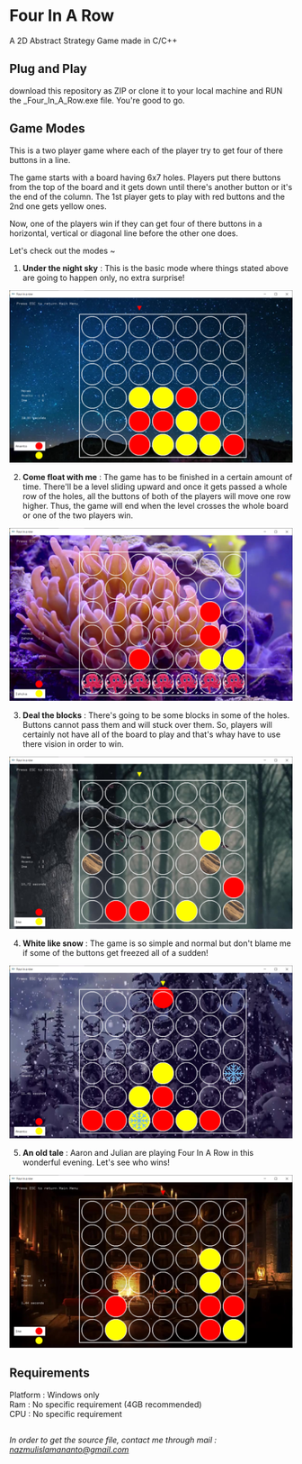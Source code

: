 # Four In A Row  

A 2D Abstract Strategy Game made in C/C++  

## Plug and Play  

download this repository as ZIP or clone it to your local machine and RUN the _Four_In_A_Row.exe file. You're good to go.  

## Game Modes

This is a two player game where each of the player try to get four of there buttons in a line.  

The game starts with a board having 6x7 holes. Players put there buttons from the top of the board and it gets down until there's another button or it's the end of the column. The 1st player gets to play with red buttons and the 2nd one gets yellow ones.  

Now, one of the players win if they can get four of there buttons in a horizontal, vertical or diagonal line before the other one does.  

Let's check out the modes ~  

1. **Under the night sky** : This is the basic mode where things stated above are going to happen only, no extra surprise!   

![](screenshots/Under-the-night-sky.png)

2. **Come float with me** : The game has to be finished in a certain amount of time. There'll be a level sliding upward and once it gets passed a whole row of the holes, all the buttons of both of the players will move one row higher. Thus, the game will end when the level crosses the whole board or one of the two players win.  

![](screenshots/Come-float-with-me.png)

3. **Deal the blocks** : There's going to be some blocks in some of the holes. Buttons cannot pass them and will stuck over them. So, players will certainly not have all of the board to play and that's whay have to use there vision in order to win.  

![](screenshots/Deal-the-blocks.png)

4. **White like snow** : The game is so simple and normal but don't blame me if some of the buttons get freezed all of a sudden!  

![](screenshots/White-like-snow.png)

5. **An old tale** : Aaron and Julian are playing Four In A Row in this wonderful evening. Let's see who wins!  

![](screenshots/An-old-tale.png)

## Requirements  

Platform : Windows only  
Ram : No specific requirement (4GB recommended)  
CPU : No specific requirement  

##  

*In order to get the source file, contact me through mail : nazmulislamananto@gmail.com*
